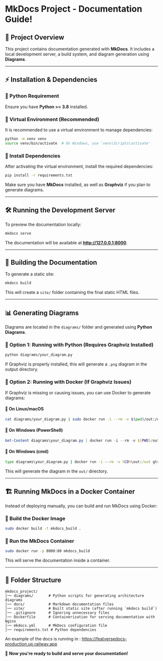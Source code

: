 # MkDocs Project - Documentation Guide!

## 📌 Project Overview
This project contains documentation generated with **MkDocs**. It includes a local development server, a build system, and diagram generation using **Diagrams**.

---

## ⚡ Installation & Dependencies

### 🔹 Python Requirement
Ensure you have **Python >= 3.8** installed.

### 🔹 Virtual Environment (Recommended)
It is recommended to use a virtual environment to manage dependencies:
```sh
python -m venv venv
source venv/bin/activate  # On Windows, use 'venv\Scripts\activate'
```

### 🔹 Install Dependencies
After activating the virtual environment, install the required dependencies:
```sh
pip install -r requirements.txt
```
Make sure you have **MkDocs** installed, as well as **Graphviz** if you plan to generate diagrams.

---

## 🛠 Running the Development Server

To preview the documentation locally:
```sh
mkdocs serve
```
The documentation will be available at **http://127.0.0.1:8000**.

---

## 🔨 Building the Documentation
To generate a static site:
```sh
mkdocs build
```
This will create a `site/` folder containing the final static HTML files.

---

## 📊 Generating Diagrams
Diagrams are located in the `diagrams/` folder and generated using **Python Diagrams**.

### 🔹 Option 1: Running with Python (Requires Graphviz Installed)
```sh
python diagrams/your_diagram.py
```
If Graphviz is properly installed, this will generate a `.png` diagram in the output directory.

### 🔹 Option 2: Running with Docker (If Graphviz Issues)
If Graphviz is missing or causing issues, you can use Docker to generate diagrams:

#### 🔹 **On Linux/macOS**
```sh
cat diagrams/your_diagram.py | sudo docker run -i --rm -v $(pwd)/out:/out gtramontina/diagrams:0.23.4
```

#### 🔹 **On Windows (PowerShell)**
```powershell
Get-Content diagrams\your_diagram.py | docker run -i --rm -v ${PWD}/out:/out gtramontina/diagrams:0.23.4
```

#### 🔹 **On Windows (cmd)**
```cmd
type diagrams\your_diagram.py | docker run -i --rm -v %CD%\out:/out gtramontina/diagrams:0.23.4
```

This will generate the diagram in the `out/` directory.

---

## 🏗 Running MkDocs in a Docker Container
Instead of deploying manually, you can build and run MkDocs using Docker:

### 🔹 Build the Docker Image
```sh
sudo docker build -t mkdocs_build .
```

### 🔹 Run the MkDocs Container
```sh
sudo docker run -p 8000:80 mkdocs_build
```
This will serve the documentation inside a container.

---

## 📌 Folder Structure
```
mkdocs_project/
│── diagrams/       # Python scripts for generating architecture diagrams
│── docs/           # Markdown documentation files
│── site/           # Built static site (after running `mkdocs build`)
│── .gitignore      # Ignoring unnecessary files
│── Dockerfile      # Containerization for serving documentation with Nginx
│── mkdocs.yml      # MkDocs configuration file
│── requirements.txt # Python dependencies
```

An example of the docs is running in :
https://featversedocs-production.up.railway.app

🚀 **Now you're ready to build and serve your documentation!**
